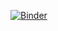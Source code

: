 [![Binder](https://mybinder.org/badge_logo.svg)](https://mybinder.org/v2/gh/helenaojanen/binder.git/HEAD)
